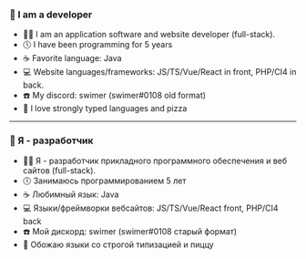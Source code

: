 ### 👋 I am a developer

- 👨‍💼 I am an application software and website developer (full-stack).
- 🕔 I have been programming for 5 years
- ☕ Favorite language: Java
- 💻 Website languages/frameworks: JS/TS/Vue/React in front, PHP/CI4 in back.
- ☎️ My discord: swimer (swimer#0108 old format)
- 🍕 I love strongly typed languages and pizza

---

### 👋 Я - разработчик

- 👨‍💼 Я - разработчик прикладного программного обеспечения и веб сайтов (full-stack). 
- 🕔 Занимаюсь программированием 5 лет
- ☕ Любимный язык: Java
- 💻 Языки/фреймворки вебсайтов: JS/TS/Vue/React front, PHP/CI4 back
- ☎️ Мой дискорд: swimer (swimer#0108 старый формат)
- 🍕 Обожаю языки со строгой типизацией и пиццу
